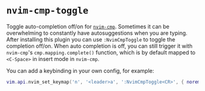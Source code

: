 # `nvim-cmp-toggle`

Toggle auto-completion off/on for [`nvim-cmp`][0]. Sometimes it can be
overwhelming to constantly have autosuggestions when you are typing. After
installing this plugin you can use `:NvimCmpToggle` to toggle the completion
off/on. When auto completion is off, you can still trigger it with `nvim-cmp`'s
`cmp.mapping.complete()` function, which is by default mapped to `<C-Space>` in
insert mode in `nvim-cmp`.

[0]: https://github.com/hrsh7th/nvim-cmp

You can add a keybinding in your own config, for example:

```lua
vim.api.nvim_set_keymap('n', '<leader>a', ':NvimCmpToggle<CR>', { noremap = true, silent = true })
```
